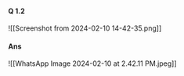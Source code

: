#### Q 1.2
![[Screenshot from 2024-02-10 14-42-35.png]]

#### Ans
![[WhatsApp Image 2024-02-10 at 2.42.11 PM.jpeg]]
